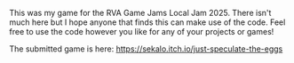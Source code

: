 This was my game for the RVA Game Jams Local Jam 2025. There isn't much here but I hope anyone that finds this can make use of the code. Feel free to use the code however you like for any of your projects or games!

The submitted game is here: https://sekalo.itch.io/just-speculate-the-eggs

